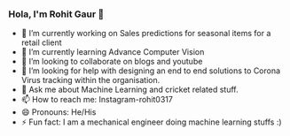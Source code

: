 ### Hola, I'm Rohit Gaur 👋

- 🔭 I’m currently working on Sales predictions for seasonal items for a retail client
- 🌱 I’m currently learning Advance Computer Vision
- 👯 I’m looking to collaborate on blogs and youtube
- 🤔 I’m looking for help with designing an end to end solutions to Corona Virus tracking within the organisation.
- 💬 Ask me about Machine Learning and cricket related stuff.
- 📫 How to reach me: Instagram-rohit0317
- 😄 Pronouns: He/His
- ⚡ Fun fact: I am a mechanical engineer doing machine learning stuffs :)
